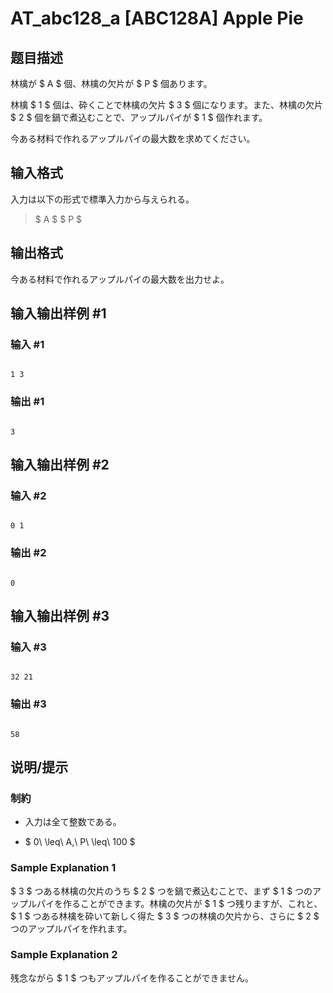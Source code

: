 # AT_abc128_a [ABC128A] Apple Pie

## 题目描述

[problemUrl]: https://atcoder.jp/contests/abc128/tasks/abc128_a

林檎が $ A $ 個、林檎の欠片が $ P $ 個あります。

林檎 $ 1 $ 個は、砕くことで林檎の欠片 $ 3 $ 個になります。また、林檎の欠片 $ 2 $ 個を鍋で煮込むことで、アップルパイが $ 1 $ 個作れます。

今ある材料で作れるアップルパイの最大数を求めてください。

## 输入格式

入力は以下の形式で標準入力から与えられる。

> $ A $ $ P $

## 输出格式

今ある材料で作れるアップルパイの最大数を出力せよ。

## 输入输出样例 #1

### 输入 #1

```
1 3
```

### 输出 #1

```
3
```

## 输入输出样例 #2

### 输入 #2

```
0 1
```

### 输出 #2

```
0
```

## 输入输出样例 #3

### 输入 #3

```
32 21
```

### 输出 #3

```
58
```

## 说明/提示

### 制約

- 入力は全て整数である。
- $ 0\ \leq\ A,\ P\ \leq\ 100 $

### Sample Explanation 1

$ 3 $ つある林檎の欠片のうち $ 2 $ つを鍋で煮込むことで、まず $ 1 $ つのアップルパイを作ることができます。林檎の欠片が $ 1 $ つ残りますが、これと、$ 1 $ つある林檎を砕いて新しく得た $ 3 $ つの林檎の欠片から、さらに $ 2 $ つのアップルパイを作れます。

### Sample Explanation 2

残念ながら $ 1 $ つもアップルパイを作ることができません。